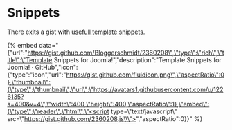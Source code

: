 # Snippets

There exits a gist with [usefull template snippets](https://gist.github.com/Bloggerschmidt/2360208).

{% embed data="{\"url\":\"https://gist.github.com/Bloggerschmidt/2360208\",\"type\":\"rich\",\"title\":\"Template Snippets for Joomla!\",\"description\":\"Template Snippets for Joomla! · GitHub\",\"icon\":{\"type\":\"icon\",\"url\":\"https://gist.github.com/fluidicon.png\",\"aspectRatio\":0},\"thumbnail\":{\"type\":\"thumbnail\",\"url\":\"https://avatars1.githubusercontent.com/u/1226135?s=400&v=4\",\"width\":400,\"height\":400,\"aspectRatio\":1},\"embed\":{\"type\":\"reader\",\"html\":\"<script type=\\\"text/javascript\\\" src=\\\"https://gist.github.com/2360208.js\\\"></script>\",\"aspectRatio\":0}}" %}



